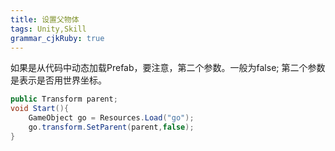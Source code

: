 ```yaml
---
title: 设置父物体
tags: Unity,Skill
grammar_cjkRuby: true
---
```

如果是从代码中动态加载Prefab，要注意，第二个参数。一般为false;
第二个参数是表示是否用世界坐标。
```csharp
public Transform parent;
void Start(){
    GameObject go = Resources.Load("go");
    go.transform.SetParent(parent,false);
}
```
